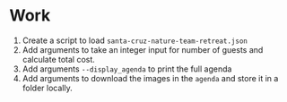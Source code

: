 # Work
1. Create a script to load `santa-cruz-nature-team-retreat.json`
2. Add arguments to take an integer input for number of guests and calculate total cost.
3. Add arguments `--display_agenda` to print the full agenda
4. Add arguments to download the images in the `agenda` and store it in a folder locally.
